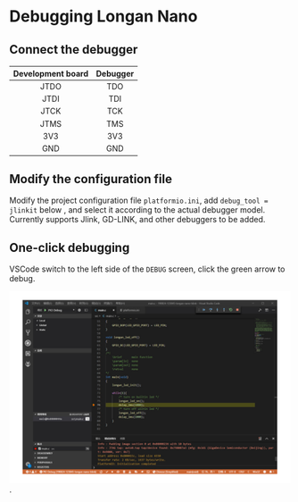 Debugging Longan Nano
======

## Connect the debugger
| Development board | Debugger |
| :----: | :----: |
|  JTDO  |  TDO   |
|  JTDI  |  TDI   |
|  JTCK  |  TCK   |
|  JTMS  |  TMS   |
|  3V3   |  3V3   |
|  GND   |  GND   |

## Modify the configuration file
Modify the project configuration file `platformio.ini`, add `debug_tool = jlinkit` below , and select it according to the actual debugger model. Currently supports Jlink, GD-LINK, and other debuggers to be added.

## One-click debugging

VSCode switch to the left side of the `DEBUG` screen, click the green arrow to debug.

![](assets/../../../assets/longan_pio_debug.jpg).